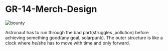 # GR-14-Merch-Design
![bounty](https://user-images.githubusercontent.com/60012090/175820754-0c4b7fe8-3e45-4975-a62c-4ca0a75a72fd.png)


Astronaut has to run through the bad part(struggles ,pollution) before achieving  something good(any goal, solarpunk).
The outer structure is like a clock where he/she has to move with time and only forward.

